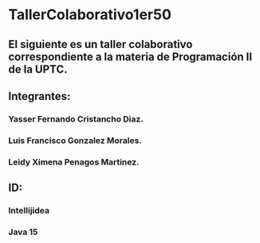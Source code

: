 # TallerColaborativo1er50
## El siguiente es un taller colaborativo correspondiente a la materia de Programación II  de la UPTC.
## Integrantes:
### Yasser Fernando Cristancho Diaz.
### Luis Francisco Gonzalez Morales.
### Leidy Ximena Penagos Martinez.

## ID: 
### Intellijidea
### Java 15

